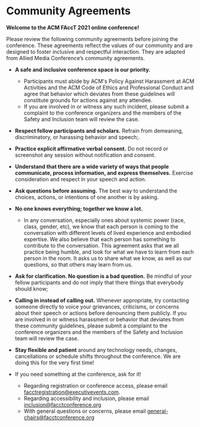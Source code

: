 # Community Agreements

__Welcome to the ACM FAccT 2021 online conference!__

Please review the following community agreements before joining the conference. These agreements reflect the values of our community and are designed to foster inclusive and respectful interaction. They are adapted from Allied Media Conference’s community agreements. 

- __A safe and inclusive conference space is our priority.__
  - Participants must abide by ACM's Policy Against Harassment at ACM Activities and the ACM Code of Ethics and Professional Conduct and agree that behavior which deviates from these guidelines will constitute grounds for actions against any attendee.  
  - If you are involved in or witness any such incident, please submit a complaint to the conference organizers and the members of the Safety and Inclusion team will review the case. 
- __Respect fellow participants and scholars.__ Refrain‭ ‬from‭ ‬demeaning,‭ ‬discriminatory,‭ ‬or‭ ‬harassing‭ ‬behavior‭ ‬and‭ ‬speech;‬‬‬‬‬‬‬‬‬‬‬‬‬‬.

- __Practice explicit affirmative verbal consent.__ Do not record or screenshot any session without notification and consent.

- __Understand that there are a wide variety of ways that people communicate, process information, and express themselves.__ Exercise‭ ‬consideration‭ ‬and‭ ‬respect‭ ‬in‭ ‬your‭ ‬speech‭ ‬and‭ ‬action‬‬‬‬‬‬‬‬‬‬‬‬‬‬‬‬‬‬‬‬‬‬‬‬‬‬‬‬‬‬‬‬‬‬‬‬‬‬‬‬‬‬‬‬‬‬‬‬‬‬‬‬‬‬‬‬‬‬‬‬‬‬‬‬‬‬‬‬‬‬‬‬‬‬‬‬‬‬‬‬‬‬‬‬‬‬‬‬‬‬‬‬‬‬‬‬‬‬‬‬‬‬‬‬‬‬‬‬‬‬‬‬‬‬‬‬‬‬‬‬‬‬‬‬‬‬‬‬‬‬‬‬‬‬‬‬‬‬‬‬‬‬‬‬‬‬‬.

- __Ask questions before assuming.__ The best way to understand the choices, actions, or intentions of one another is by asking.

- __No one knows everything; together we know a lot.__
  - In any conversation, especially ones about systemic power (race, class, gender, etc), we know that each person is coming to the conversation with different levels of lived experience and embodied expertise. We also believe that each person has something to contribute to the conversation. This agreement asks that we all practice being humble, and look for what we have to learn from each person in the room. It asks us to share what we know, as well as our questions, so that others may learn from us.

- __Ask for clarification. No question is a bad question.__ Be mindful of your fellow participants and do not imply that there things that everybody should know;

- __Calling in instead of calling out.__ Whenever appropriate, try contacting someone directly to voice your grievances, criticisms, or concerns about their speech or actions before denouncing them publicly.
If you are involved in or witness harassment or behavior that deviates from these community guidelines, please submit a complaint to the conference organizers and the members of the Safety and Inclusion team will review the case. 

- __Stay flexible and patient__ around any technology needs, changes, cancellations or schedule shifts throughout the conference. We are doing this for the very first time!

- If you need something at the conference, ask for it!
  - Regarding registration or conference access, please email facctregistration@executivevents.com.
  - Regarding accessibility and inclusion, please email inclusion@facctconference.org
  - With general questions or concerns, please email general-chairs@facctconference.org


